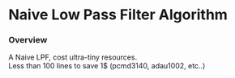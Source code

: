 # Naive Low Pass Filter Algorithm

### Overview

A Naive LPF, cost ultra-tiny resources.   
Less than 100 lines to save 1$ (pcmd3140, adau1002, etc..)
